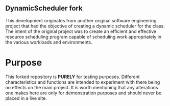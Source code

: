 ## DynamicScheduler fork
This development originates from another original software engineering project that had the objective of creating a dynamic scheduler for the class. The intent of the original project was to create an efficient and effective resource scheduling program capable of scheduling work appropriately in the various workloads and environments. 

# Purpose
This forked repository is **PURELY** for testing purposes. Different characteristics and functions are intended to experiment with there being no effects on the main project. It is worth mentioning that any alterations one makes here are only for demonstration purposes and should never be placed in a live site. 

